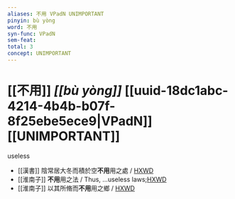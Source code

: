 ```yaml
---
aliases: 不用 VPadN UNIMPORTANT
pinyin: bù yòng
word: 不用
syn-func: VPadN
sem-feat: 
total: 3
concept: UNIMPORTANT 
---
```

# [[不用]] *[[bù yòng]]*  [[uuid-18dc1abc-4214-4b4b-b07f-8f25ebe5ece9|VPadN]] [[UNIMPORTANT]]
useless
 - [[漢書]] 陰常居大冬而積於空**不用**用之處 / [HXWD](https://hxwd.org/textview.html?location=KR2a0007_tls_014-7a.18)
 - [[淮南子]] **不用**用之法 / Thus, ...useless laws;[HXWD](https://hxwd.org/textview.html?location=KR3j0010_tls_013-11a.39)
 - [[淮南子]] 以其所脩而**不用**用之鄉 / [HXWD](https://hxwd.org/textview.html?location=KR3j0010_tls_016-88a.5)